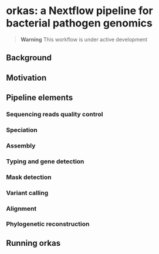 # orkas: a Nextflow pipeline for bacterial pathogen genomics

> **Warning**
> This workflow is under active development

## Background

## Motivation

## Pipeline elements

### Sequencing reads quality control

### Speciation

### Assembly

### Typing and gene detection

### Mask detection

### Variant calling

### Alignment

### Phylogenetic reconstruction

## Running orkas



